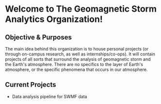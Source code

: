 # Welcome to The Geomagnetic Storm Analytics Organization!
## Objective & Purposes
The main idea behind this organization is to house personal projects (or through on-campus research, as well as internships/co-ops). It will contain projects of all sorts that surround the analysis of geomagnetic storm and the Earth's atmosphere. There are no specifics to the layer of Earth's atmosphere, or the specific phenomena that occurs in our atmosphere.

## Current Projects
- Data analysis pipeline for SWMF data
